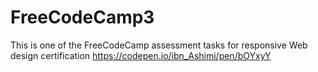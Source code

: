 # FreeCodeCamp3
This is one of the FreeCodeCamp assessment tasks for responsive Web design certification 
https://codepen.io/ibn_Ashimi/pen/bOYxyY